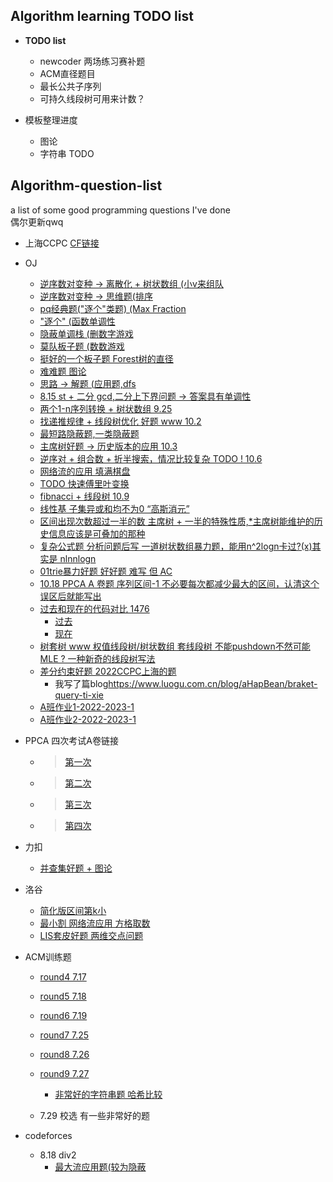 ## **Algorithm learning TODO list**
- **TODO list**
  - newcoder 两场练习赛补题
  - ACM直径题目
  - 最长公共子序列
  - 可持久线段树可用来计数？

- 模板整理进度
  - 图论
  - 字符串 TODO


## Algorithm-question-list
a list of some good programming questions I've done
\
偶尔更新qwq

- 上海CCPC [CF链接](https://codeforces.com/gym/103931/standings)

- OJ
  - [逆序数对变种 -> 离散化 + 树状数组 (小v来组队 ](https://acm.sjtu.edu.cn/OnlineJudge/problem?problem_id=1534)
  - [逆序数对变种 -> 思维题(排序](https://acm.sjtu.edu.cn/OnlineJudge/problem?problem_id=1149)
  - [pq经典题("逐个"类题) (Max Fraction](https://acm.sjtu.edu.cn/OnlineJudge/problem?problem_id=14383)
  - ["逐个" (函数单调性](https://acm.sjtu.edu.cn/OnlineJudge/problem?problem_id=1558)
  - [隐蔽单调栈 (删数字游戏](https://acm.sjtu.edu.cn/OnlineJudge/problem?problem_id=1516)
  - [莫队板子题 (数数游戏](https://acm.sjtu.edu.cn/OnlineJudge/problem?problem_id=1627)
  - [挺好的一个板子题 Forest树的直径](https://acm.sjtu.edu.cn/OnlineJudge/problem?problem_id=1116)
  - [难难题 图论](https://acm.sjtu.edu.cn/OnlineJudge/problem?problem_id=1001)
  - [思路 -> 解题 (应用题,dfs](https://acm.sjtu.edu.cn/OnlineJudge/problem?problem_id=1642)
  - [8.15 st + 二分 gcd,二分上下界问题 -> 答案具有单调性](https://acm.sjtu.edu.cn/OnlineJudge/problem?problem_id=1509)
  - [两个1-n序列转换 + 树状数组 9.25](https://acm.sjtu.edu.cn/OnlineJudge/problem?problem_id=1593)
  - [找递推规律 + 线段树优化 好题 www 10.2](https://acm.sjtu.edu.cn/OnlineJudge/problem?problem_id=1686)
  - [最短路隐蔽题,一类隐蔽题](https://acm.sjtu.edu.cn/OnlineJudge/problem?problem_id=1700)
  - [主席树好题 -> 历史版本的应用 10.3](https://acm.sjtu.edu.cn/OnlineJudge/problem?problem_id=1705)
  - [逆序对 + 组合数 + 折半搜索，情况比较复杂 TODO ! 10.6](https://acm.sjtu.edu.cn/OnlineJudge/problem?problem_id=1018)
  - [网络流的应用 填满棋盘](https://acm.sjtu.edu.cn/OnlineJudge/problem?problem_id=1572)
  - [TODO 快速傅里叶变换](https://acm.sjtu.edu.cn/OnlineJudge/problem?problem_id=1227)
  - [fibnacci + 线段树 10.9](https://acm.sjtu.edu.cn/OnlineJudge/problem?problem_id=1701)
  - [线性基 子集异或和均不为0 “高斯消元”](https://acm.sjtu.edu.cn/OnlineJudge/problem?problem_id=1703)
  - [区间出现次数超过一半的数 主席树 + 一半的特殊性质,*主席树能维护的历史信息应该是可叠加的那种](https://acm.sjtu.edu.cn/OnlineJudge/problem?problem_id=1702)
  - [复杂公式题 分析问题后写 一道树状数组暴力题，能用n^2logn卡过?(x)其实是 nlnnlogn](https://acm.sjtu.edu.cn/OnlineJudge/problem?problem_id=1687)
  - [01trie暴力好题 好好题 难写 但 AC](https://acm.sjtu.edu.cn/OnlineJudge/problem?problem_id=1668)
  - [10.18 PPCA A 卷题 序列区间-1 不必要每次都减少最大的区间，认清这个误区后就能写出](https://acm.sjtu.edu.cn/OnlineJudge/problem?problem_id=1630)
  - [过去和现在的代码对比 1476](https://acm.sjtu.edu.cn/OnlineJudge/problem?problem_id=1476)
    - [过去](https://acm.sjtu.edu.cn/OnlineJudge/code?submit_id=129138)
    - [现在](https://acm.sjtu.edu.cn/OnlineJudge/code?submit_id=206885)
  - [树套树 www 权值线段树/树状数组 套线段树 不能pushdown不然可能MLE ? 一种新奇的线段树写法](https://acm.sjtu.edu.cn/OnlineJudge/problem?problem_id=1723)
  - [差分约束好题 2022CCPC上海的题](https://acm.sjtu.edu.cn/OnlineJudge/problem?problem_id=1739)
    - 我写了篇blog<https://www.luogu.com.cn/blog/aHapBean/braket-query-ti-xie>
  - [A班作业1-2022-2023-1](https://acm.sjtu.edu.cn/OnlineJudge/homework/370)
  - [A班作业2-2022-2023-1](https://acm.sjtu.edu.cn/OnlineJudge/homework/386)
  

- PPCA 四次考试A卷链接
  - > [第一次](https://acm.sjtu.edu.cn/OnlineJudge/contest?contest_id=348)
  - > [第二次](https://acm.sjtu.edu.cn/OnlineJudge/contest?contest_id=355)
  - > [第三次](https://acm.sjtu.edu.cn/OnlineJudge/contest?contest_id=360)
  - > [第四次](https://acm.sjtu.edu.cn/OnlineJudge/contest?contest_id=363)
- 力扣
  - [并查集好题 + 图论](https://leetcode.cn/problems/number-of-good-paths/)
- 洛谷
  - [简化版区间第k小](https://www.luogu.com.cn/problem/P1168)
  - [最小割 网络流应用 方格取数](https://www.luogu.com.cn/problem/P2774)
  - [LIS套皮好题 两维交点问题](https://www.luogu.com.cn/problem/P2782)
  
- ACM训练题
  - [round4 7.17](https://vjudge.net/contest/505273)
  - [round5 7.18](https://vjudge.net/contest/505363)
  - [round6 7.19](https://vjudge.net/contest/505362)
  - [round7 7.25](https://vjudge.net/contest/506622)
  - [round8 7.26](https://vjudge.net/contest/506822)
  - [round9 7.27](https://vjudge.net/contest/507048)
    - [非常好的字符串题 哈希比较](https://vjudge.net/contest/507048#problem/E)
  
  - 7.29 校选 有一些非常好的题

- codeforces
  - 8.18 div2
    - [最大流应用题(较为隐蔽](https://codeforces.com/contest/1717/problem/F)
  
